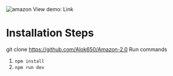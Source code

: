 
<img src = "https://www.linkpicture.com/q/page.png" alt = "amazon"/>
View demo: Link

# Installation Steps
git clone https://github.com/Alok650/Amazon-2.0
Run commands
1) ```npm install```
2) ```npm run dev```
